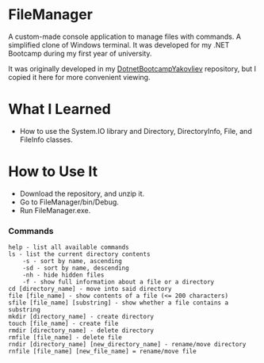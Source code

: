 # FileManager

A custom-made console application to manage files with commands. A simplified clone of Windows terminal. It was developed for my .NET Bootcamp during my first year of university.

It was originally developed in my [DotnetBootcampYakovliev](https://github.com/xxamii/DotnetBootcampYakovliev) repository, but I copied it here for more convenient viewing.

# What I Learned

- How to use the System.IO library and Directory, DirectoryInfo, File, and FileInfo classes.

# How to Use It

- Download the repository, and unzip it.
- Go to FileManager/bin/Debug.
- Run FileManager.exe.

### Commands

    help - list all available commands
    ls - list the current directory contents
        -s - sort by name, ascending
        -sd - sort by name, descending
        -nh - hide hidden files
        -f - show full information about a file or a directory
    cd [directory_name] - move into said directory
    file [file_name] - show contents of a file (<= 200 characters)
    sfile [file_name] [substring] - show whether a file contains a substring
    mkdir [directory_name] - create directory
    touch [file_name] - create file
    rmdir [directory_name] - delete directory
    rmfile [file_name] - delete file
    rndir [directory_name] [new_directory_name] - rename/move directory
    rnfile [file_name] [new_file_name] = rename/move file

